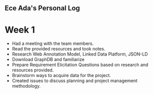 ## Ece Ada's Personal Log
# Week 1
* Had a meeting with the team members. 
* Read the provided resources and took notes. 
* Research Web Annotation Model, Linked Data Platform, JSON-LD
* Download GraphDB and familiarize
* Prepare Requirement Elicitation Questions based on research and resources provided. 
* Brainstorm ways to acquire data for the project.
* Created issues to discuss planning and project management methodology. 